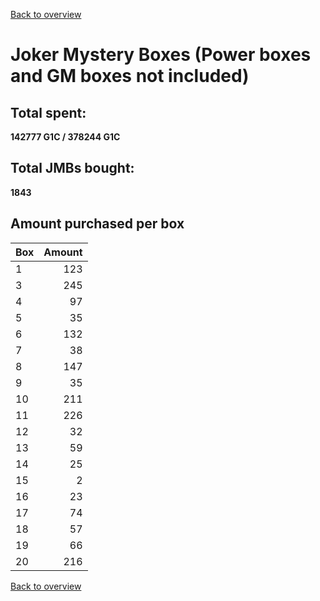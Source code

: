 [Back to overview](../README.md)

# Joker Mystery Boxes (Power boxes and GM boxes not included)

## Total spent: 
**142777 G1C / 378244 G1C**

## Total JMBs bought:
**1843**

## Amount purchased per box

Box|Amount
:---|---:
 1 | 123
 3 | 245
 4 | 97
 5 | 35
 6 | 132
 7 | 38
 8 | 147
 9 | 35
 10 | 211
 11 | 226
 12 | 32
 13 | 59
 14 | 25
 15 | 2
 16 | 23
 17 | 74
 18 | 57
 19 | 66
 20 | 216

[Back to overview](../README.md)
